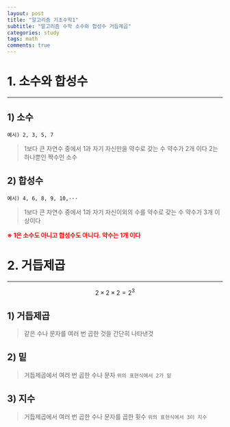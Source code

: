 ```yaml
---
layout: post
title: "알고리즘 기초수학1"
subtitle: "알고리즘 수학 소수와 합성수 거듭제곱"
categories: study
tags: math
comments: true
---
```

# 1. 소수와 합성수
-------------------------
## 1) 소수
`예시) 2, 3, 5, 7`
> 1보다 큰 자연수 중에서 1과 자기 자신만을 약수로 갖는 수
> 약수가 2개 이다
> 2는 하나뿐인 짝수인 소수

## 2) 합성수
`예시) 4, 6, 8, 9, 10,···`
> 1보다 큰 자연수 중에서 1과 자기 자신이외의 수를 약수로 갖는 수
> 약수가 3개 이상이다

<font color='red'>**※ 1은 소수도 아니고 합성수도 아니다. 약수는 1개 이다**</font>
# 2. 거듭제곱
---------------------------
$$2\times 2\times 2 = 2^3$$
## 1) 거듭제곱
> 같은 수나 문자를 여러 번 곱한 것을 간단히 나타낸것
## 2) 밑
> 거듭제곱에서 여러 번 곱한 수나 문자
> `위의 표현식에서 2가 밑`
## 3) 지수
> 거듭제곱에서 여러 번 곱한 수나 문자를 곱한 횟수
> `위의 표현식에서 3이 지수`